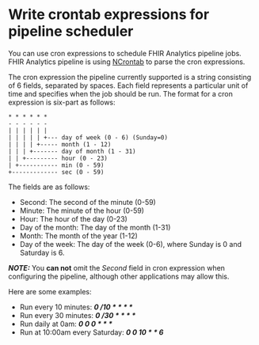 # Write crontab expressions for pipeline scheduler

You can use cron expressions to schedule FHIR Analytics pipeline jobs. FHIR Analytics pipeline is using [NCrontab](https://github.com/atifaziz/NCrontab) to parse the cron expressions.

The cron expression the pipeline currently supported is a string consisting of 6 fields, separated by spaces. Each field represents a particular unit of time and specifies when the job should be run. The format for a cron expression is six-part as follows:

    * * * * * *
    - - - - - -
    | | | | | |
    | | | | | +--- day of week (0 - 6) (Sunday=0)
    | | | | +----- month (1 - 12)
    | | | +------- day of month (1 - 31)
    | | +--------- hour (0 - 23)
    | +----------- min (0 - 59)
    +------------- sec (0 - 59)

The fields are as follows:

- Second: The second of the minute (0-59)
- Minute: The minute of the hour (0-59)
- Hour: The hour of the day (0-23)
- Day of the month: The day of the month (1-31)
- Month: The month of the year (1-12)
- Day of the week: The day of the week (0-6), where Sunday is 0 and Saturday is 6.

**_NOTE:_** You **can not** omit the *Second* field in cron expression when configuring the pipeline, although other applications may allow this. 

Here are some examples:

- Run every 10 minutes: ___0 /10 * * * *___
- Run every 30 minutes: ___0 /30 * * * *___  
- Run daily at 0am: ___0 0 0 * * *___
- Run at 10:00am every Saturday:  ___0 0 10 * * 6___ 


